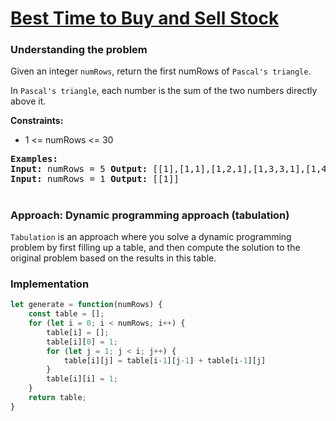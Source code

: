 # [ Best Time to Buy and Sell Stock](https://leetcode.com/problems/best-time-to-buy-and-sell-stock/)

### Understanding the problem
Given an integer `numRows`, return the first numRows of `Pascal's triangle`.

In `Pascal's triangle`, each number is the sum of the two numbers directly above it.

<b>Constraints:</b>

- 1 <= numRows <= 30

<pre>
<b>Examples:</b>
<b>Input:</b> numRows = 5 <b>Output:</b> [[1],[1,1],[1,2,1],[1,3,3,1],[1,4,6,4,1]]
<b>Input:</b> numRows = 1 <b>Output:</b> [[1]]
</pre>

#
### Approach: Dynamic programming approach (tabulation)
`Tabulation` is an approach where you solve a dynamic programming problem by first filling up a table, and then compute the solution to the original problem based on the results in this table.

### Implementation
```js
let generate = function(numRows) {
    const table = [];
    for (let i = 0; i < numRows; i++) {
        table[i] = [];
        table[i][0] = 1;
        for (let j = 1; j < i; j++) {
            table[i][j] = table[i-1][j-1] + table[i-1][j]
        }
        table[i][i] = 1;
    }
    return table;
}
```
